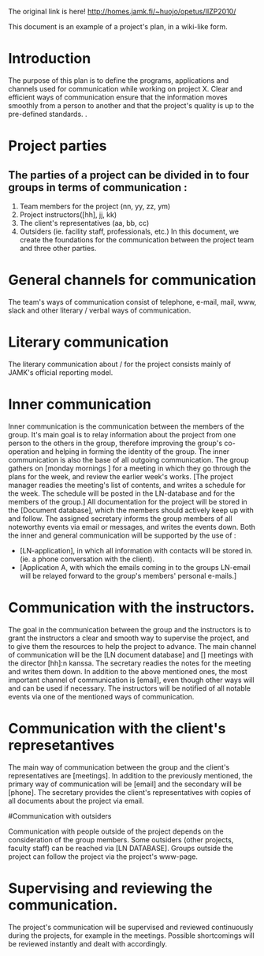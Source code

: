 The original link is here! http://homes.jamk.fi/~huojo/opetus/IIZP2010/


This document is an example of a project's plan, in a wiki-like form.


#	Introduction

The purpose of this plan is to define the programs, applications and channels used for communication while working on project X. Clear and efficient ways of communication ensure that the information moves smoothly from a person to another and that the project's quality is up to the pre-defined standards. .
#	Project parties

## The parties of a project can be divided in to four groups in terms of communication :
  1.	Team members for the project (nn, yy, zz, ym)
  2.	Project instructors([hh], jj, kk)
  3.	The client's representatives (aa, bb, cc)
  4.	Outsiders (ie. facility staff, professionals, etc.)
In this document, we create the foundations for the communication between the project team and three other parties. 

#	General channels for communication

The team's ways of communication consist of telephone, e-mail, mail, www, slack and other literary / verbal ways of communication.
# Literary communication
The literary communication about / for the project consists mainly of JAMK's official reporting model.
#	Inner communication

Inner communication is the communication between the members of the group. It's main goal is to relay information about the project from one person to the others in the group, therefore improving the group's co-operation and helping in forming the identity of the group. The inner communication is also the base of all outgoing communication.
The group gathers on [monday mornings <INSERT WEEKDAY HERE>] for a meeting in which they go through the plans for the week, and review the earlier week's works. [The project manager readies the meeting's list of contents, and writes a schedule for the week. The schedule will be posted in the LN-database and for the members of the group.]  All documentation for the project will be stored in the [Document database], which the members should actively keep up with and follow. The assigned secretary informs the group members of all noteworthy events via email or messages, and writes the events down. 
Both the inner and general communication will be supported by the use of :
-	[LN-application], in which all information with contacts will be stored in. (ie. a phone conversation with the client).  
-	[Application A, with which the emails coming in to the groups LN-email will be relayed forward to the group's members' personal e-mails.]

#	Communication with the instructors.

The goal in the communication between the group and the instructors is to grant the instructors a clear and smooth way to supervise the project, and to give them the resources to help the project to advance. The main channel of communication will be the [LN document database] and [<weekday>] meetings with the director [hh]:n kanssa. The secretary readies the notes for the meeting and writes them down. In addition to the above mentioned ones, the most important channel of communication is [email], even though other ways will and can be used if necessary. The instructors will be notified of all notable events via one of the mentioned ways of communication.

#	Communication with the client's represetantives

The main way of communication between the group and the client's representatives are [meetings]. In addition to the previously mentioned, the primary way of communication will be  [email] and the secondary will be [phone]. The secretary provides the client's representatives with copies of all documents about the project via email.

#Communication with outsiders

Communication with people outside of the project depends on the consideration of the group members.  Some outsiders  (other projects, faculty staff) can be reached via [LN DATABASE]. Groups outside the project can follow the project via the project's www-page.


#	Supervising and reviewing the communication.

The project's communication will be supervised and reviewed continuously during the projects, for example in the meetings.  Possible shortcomings will be reviewed instantly and dealt with accordingly.
